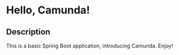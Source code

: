 # Hello, Camunda! #

## Description ##

This is a basic Spring Boot application, introducing Camunda. Enjoy!
